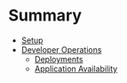 # Summary

* [Setup](00_setup/readme.md)
* [Developer Operations](01_developer_operations/readme.md)
    * [Deployments](01_general_openshift_components_and_tasks/deployment.md)
    * [Application Availability](01_general_openshift_components_and_tasks/application_availability.md)


